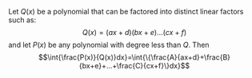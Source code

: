 Let $Q(x)$ be a polynomial that can be factored into distinct linear factors such as: $$Q(x)=(ax+d)(bx+e)...(cx+f)$$
and let $P(x)$ be any polynomial with degree less than $Q.$ Then $$\int{\frac{P(x)}{Q(x)}dx}=\int{\{\frac{A}{ax+d}+\frac{B}{bx+e}+...+\frac{C}{cx+f}\}dx}$$

